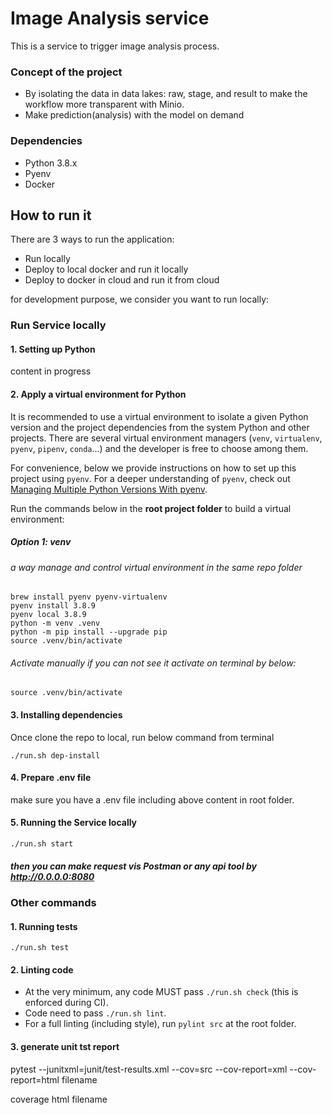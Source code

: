 # Image Analysis service
This is a service to trigger image analysis process.

### Concept of the project
- By isolating the data in data lakes: raw, stage, and result to make the workflow more transparent with Minio.
- Make prediction(analysis) with the model on demand

### Dependencies

- Python 3.8.x
- Pyenv
- Docker

## How to run it
There are 3 ways to run the application:
* Run locally
* Deploy to local docker and run it locally
* Deploy to docker in cloud and run it from cloud

for development purpose, we consider you want to run locally:

### Run Service locally
#### 1. Setting up Python
content in progress

#### 2. Apply a virtual environment for Python

It is recommended to use a virtual environment to isolate a given Python version and the project dependencies from the system Python and other projects.
There are several virtual environment managers (`venv`, `virtualenv`, `pyenv`, `pipenv`, `conda`...) and the developer is free to choose among them.

For convenience, below we provide instructions on how to set up this project using `pyenv`.
For a deeper understanding of `pyenv`, check out [Managing Multiple Python Versions With pyenv](https://realpython.com/intro-to-pyenv/).


Run the commands below in the **root project folder** to build a virtual environment:
##### Option 1: venv
###### a way manage and control virtual environment in the same repo folder
```
brew install pyenv pyenv-virtualenv
pyenv install 3.8.9
pyenv local 3.8.9
python -m venv .venv
python -m pip install --upgrade pip
source .venv/bin/activate

```
###### Activate manually if you can not see it activate on terminal by below:
```
source .venv/bin/activate
```

#### 3. Installing dependencies
Once clone the repo to local, run below command from terminal
```
./run.sh dep-install
```

#### 4. Prepare .env file
make sure you have a .env file including above content in root folder.


#### 5. Running the Service locally

```
./run.sh start
```


##### then you can make request vis Postman or any api tool by http://0.0.0.0:8080


### Other commands
#### 1. Running tests

```
./run.sh test
```
#### 2. Linting code

- At the very minimum, any code MUST pass `./run.sh check` (this is enforced during CI).
- Code need to pass `./run.sh lint`.
- For a full linting (including style), run `pylint src` at the root folder.


#### 3. generate unit tst report
pytest --junitxml=junit/test-results.xml --cov=src --cov-report=xml --cov-report=html filename

coverage html filename